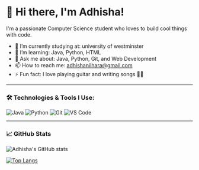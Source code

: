 # 👋 Hi there, I'm Adhisha!
I'm a passionate Computer Science student who loves to build cool things with code. 

- 🔭 I’m currently studying at: university of westminster
- 🌱 I’m learning: Java, Python, HTML
- 💬 Ask me about: Java, Python, Git, and Web Development
- 📫 How to reach me: adhishanilhara@gmail.com
- ⚡ Fun fact: I love playing guitar and writing songs 🎸🎶

---

### 🛠️ Technologies & Tools I Use:
![Java](https://img.shields.io/badge/Java-ED8B00?style=flat-square&logo=java&logoColor=white)
![Python](https://img.shields.io/badge/Python-3670A0?style=flat-square&logo=python&logoColor=white)
![Git](https://img.shields.io/badge/Git-F05032?style=flat-square&logo=git&logoColor=white)
![VS Code](https://img.shields.io/badge/VS%20Code-007ACC?style=flat-square&logo=visual-studio-code&logoColor=white)

---

### 📈 GitHub Stats
![Adhisha's GitHub stats](https://github-readme-stats.vercel.app/api?username=AdhishaSamarasinghe&show_icons=true&theme=radical)

[![Top Langs](https://github-readme-stats.vercel.app/api/top-langs/?username=AdhishaSamarasinghe&layout=compact&theme=radical)](https://github.com/anuraghazra/github-readme-stats)
